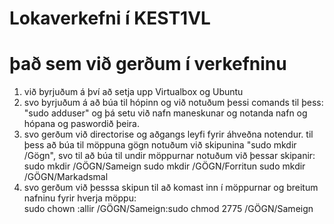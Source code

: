 # Lokaverkefni í KEST1VL
# það sem við gerðum í verkefninu 
1. við byrjuðum á því að setja upp Virtualbox og Ubuntu
2. svo byrjuðum á að búa til hópinn og við notuðum þessi comands til þess: "sudo adduser" og þá setu við nafn maneskunar og notanda nafn og hópana og paswordið þeira.
3. svo gerðum við directorise og aðgangs leyfi fyrir áhveðna notendur. til þess að búa til möppuna gögn notuðum við skipunina "sudo mkdir /Gögn", svo til að búa til undir      möppurnar notuðum við þessar skipanir:
  sudo mkdir /GÖGN/Sameign
  sudo mkdir /GÖGN/Forritun
  sudo mkdir /GÖGN/Markadsmal
4. svo gerðum við þesssa skipun til að komast inn í möppurnar og breitum nafninu fyrir hverja möppu: <br>
   sudo chown :allir /GÖGN/Sameign:sudo chmod 2775 /GÖGN/Sameign
  

